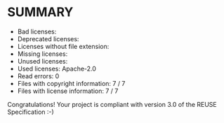# SUMMARY

* Bad licenses:
* Deprecated licenses:
* Licenses without file extension:
* Missing licenses:
* Unused licenses:
* Used licenses: Apache-2.0
* Read errors: 0
* Files with copyright information: 7 / 7
* Files with license information: 7 / 7

Congratulations! Your project is compliant with version 3.0 of the REUSE Specification :-)
